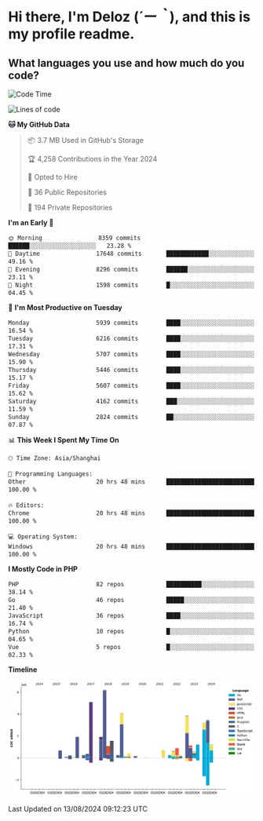 # **Hi there, I'm Deloz (*´ー｀*), and this is my profile readme.**

## **What languages you use and how much do you code?**

<!--START_SECTION:waka-->
![Code Time](http://img.shields.io/badge/Code%20Time-4%2C544%20hrs%2057%20mins-blue)

![Lines of code](https://img.shields.io/badge/From%20Hello%20World%20I%27ve%20Written-41.7%20million%20lines%20of%20code-blue)

**🐱 My GitHub Data** 

> 📦 3.7 MB Used in GitHub's Storage 
 > 
> 🏆 4,258 Contributions in the Year 2024
 > 
> 💼 Opted to Hire
 > 
> 📜 36 Public Repositories 
 > 
> 🔑 194 Private Repositories 
 > 
**I'm an Early 🐤** 

```text
🌞 Morning                8359 commits        ██████░░░░░░░░░░░░░░░░░░░   23.28 % 
🌆 Daytime                17648 commits       ████████████░░░░░░░░░░░░░   49.16 % 
🌃 Evening                8296 commits        ██████░░░░░░░░░░░░░░░░░░░   23.11 % 
🌙 Night                  1598 commits        █░░░░░░░░░░░░░░░░░░░░░░░░   04.45 % 
```
📅 **I'm Most Productive on Tuesday** 

```text
Monday                   5939 commits        ████░░░░░░░░░░░░░░░░░░░░░   16.54 % 
Tuesday                  6216 commits        ████░░░░░░░░░░░░░░░░░░░░░   17.31 % 
Wednesday                5707 commits        ████░░░░░░░░░░░░░░░░░░░░░   15.90 % 
Thursday                 5446 commits        ████░░░░░░░░░░░░░░░░░░░░░   15.17 % 
Friday                   5607 commits        ████░░░░░░░░░░░░░░░░░░░░░   15.62 % 
Saturday                 4162 commits        ███░░░░░░░░░░░░░░░░░░░░░░   11.59 % 
Sunday                   2824 commits        ██░░░░░░░░░░░░░░░░░░░░░░░   07.87 % 
```


📊 **This Week I Spent My Time On** 

```text
🕑︎ Time Zone: Asia/Shanghai

💬 Programming Languages: 
Other                    20 hrs 48 mins      █████████████████████████   100.00 % 

🔥 Editors: 
Chrome                   20 hrs 48 mins      █████████████████████████   100.00 % 

💻 Operating System: 
Windows                  20 hrs 48 mins      █████████████████████████   100.00 % 
```

**I Mostly Code in PHP** 

```text
PHP                      82 repos            ██████████░░░░░░░░░░░░░░░   38.14 % 
Go                       46 repos            █████░░░░░░░░░░░░░░░░░░░░   21.40 % 
JavaScript               36 repos            ████░░░░░░░░░░░░░░░░░░░░░   16.74 % 
Python                   10 repos            █░░░░░░░░░░░░░░░░░░░░░░░░   04.65 % 
Vue                      5 repos             █░░░░░░░░░░░░░░░░░░░░░░░░   02.33 % 
```



**Timeline**

![Lines of Code chart](https://raw.githubusercontent.com/deloz/deloz/main/assets/bar_graph.png)


 Last Updated on 13/08/2024 09:12:23 UTC
<!--END_SECTION:waka-->
